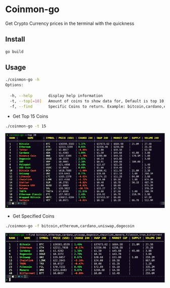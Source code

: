 # Coinmon-go

Get Crypto Currency prices in the terminal with the quickness

## Install

```bash
go build
```

## Usage

```bash
./coinmon-go -h
Options:

  -h, --help       display help information
  -t, --top[=10]   Amount of coins to show data for, Default is top 10, If -f|--find flag supplied, -t|--top is ignored
  -f, --find       Specific Coins to return. Example: bitcoin,cardano,ethereum,uniswap
```

- Get Top 15 Coins

```bash
./coinmon-go -t 15
```

<img src="https://github.com/mr-pmillz/coinmon-go/blob/master/img/top20.png" />

- Get Specified Coins

```bash
./coinmon-go -f bitcoin,ethereum,cardano,uniswap,dogecoin
```

<img src="https://github.com/mr-pmillz/coinmon-go/blob/master/img/find.png" />